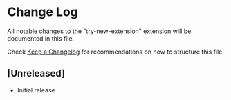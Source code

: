 # Change Log

All notable changes to the "try-new-extension" extension will be documented in this file.

Check [Keep a Changelog](http://keepachangelog.com/) for recommendations on how to structure this file.

## [Unreleased]

- Initial release